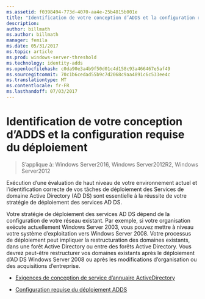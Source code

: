 ```yaml
---
ms.assetid: f0398494-773d-4070-aa4e-25b4815b001e
title: "Identification de votre conception d’ADDS et la configuration requise du déploiement"
description: 
author: billmath
ms.author: billmath
manager: femila
ms.date: 05/31/2017
ms.topic: article
ms.prod: windows-server-threshold
ms.technology: identity-adds
ms.openlocfilehash: c0da90e3a4b9f50d01c4d158c93a466467e5af49
ms.sourcegitcommit: 70c1b6cedad55b9c7d2068c9aa4891c6c533ee4c
ms.translationtype: MT
ms.contentlocale: fr-FR
ms.lasthandoff: 07/03/2017
---
```

# <a name="identifying-your-ad-ds-design-and-deployment-requirements"></a>Identification de votre conception d’ADDS et la configuration requise du déploiement

>S’applique à: Windows Server2016, Windows Server2012R2, Windows Server2012

Exécution d’une évaluation de haut niveau de votre environnement actuel et l’identification correcte de vos tâches de déploiement des Services de domaine Active Directory (AD DS) sont essentielle à la réussite de votre stratégie de déploiement des services AD DS.  
  
Votre stratégie de déploiement des services AD DS dépend de la configuration de votre réseau existant. Par exemple, si votre organisation exécute actuellement Windows Server 2003, vous pouvez mettre à niveau votre système d’exploitation vers Windows Server 2008. Votre processus de déploiement peut impliquer la restructuration des domaines existants, dans une forêt Active Directory ou entre des forêts Active Directory. Vous devrez peut-être restructurer vos domaines existants après le déploiement d’AD DS Windows Server 2008 ou après les modifications d’organisation ou des acquisitions d’entreprise.  
  
-   [Exigences de conception de service d’annuaire ActiveDirectory](../../ad-ds/plan/AD-DS-Design-Requirements.md)  
  
-   [Configuration requise du déploiement ADDS](../../ad-ds/plan/AD-DS-Deployment-Requirements.md)  
  


